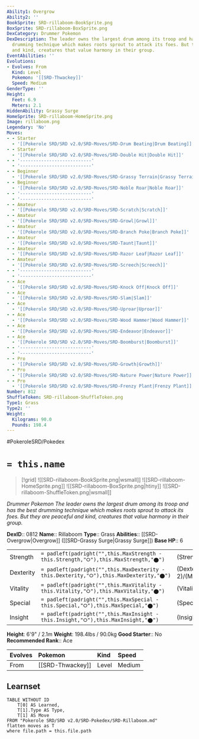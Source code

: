 ```yaml
---
Ability1: Overgrow
Ability2: ''
BookSprite: SRD-rillaboom-BookSprite.png
BoxSprite: SRD-rillaboom-BoxSprite.png
DexCategory: Drummer Pokemon
DexDescription: The leader owns the largest drum among its troop and has the best
  drumming technique which makes roots sprout to attack its foes. But they are peaceful
  and kind, creatures that value harmony in their group.
EventAbilities: ''
Evolutions:
- Evolves: From
  Kind: Level
  Pokemon: '[[SRD-Thwackey]]'
  Speed: Medium
GenderType: ''
Height:
  Feet: 6.9
  Meters: 2.1
HiddenAbility: Grassy Surge
HomeSprite: SRD-rillaboom-HomeSprite.png
Image: rillaboom.png
Legendary: 'No'
Moves:
- - Starter
  - '[[Pokerole SRD/SRD v2.0/SRD-Moves/SRD-Drum Beating|Drum Beating]]'
- - Starter
  - '[[Pokerole SRD/SRD v2.0/SRD-Moves/SRD-Double Hit|Double Hit]]'
- - '---------------------------'
  - '---------------------------'
- - Beginner
  - '[[Pokerole SRD/SRD v2.0/SRD-Moves/SRD-Grassy Terrain|Grassy Terrain]]'
- - Beginner
  - '[[Pokerole SRD/SRD v2.0/SRD-Moves/SRD-Noble Roar|Noble Roar]]'
- - '---------------------------'
  - '---------------------------'
- - Amateur
  - '[[Pokerole SRD/SRD v2.0/SRD-Moves/SRD-Scratch|Scratch]]'
- - Amateur
  - '[[Pokerole SRD/SRD v2.0/SRD-Moves/SRD-Growl|Growl]]'
- - Amateur
  - '[[Pokerole SRD/SRD v2.0/SRD-Moves/SRD-Branch Poke|Branch Poke]]'
- - Amateur
  - '[[Pokerole SRD/SRD v2.0/SRD-Moves/SRD-Taunt|Taunt]]'
- - Amateur
  - '[[Pokerole SRD/SRD v2.0/SRD-Moves/SRD-Razor Leaf|Razor Leaf]]'
- - Amateur
  - '[[Pokerole SRD/SRD v2.0/SRD-Moves/SRD-Screech|Screech]]'
- - '---------------------------'
  - '---------------------------'
- - Ace
  - '[[Pokerole SRD/SRD v2.0/SRD-Moves/SRD-Knock Off|Knock Off]]'
- - Ace
  - '[[Pokerole SRD/SRD v2.0/SRD-Moves/SRD-Slam|Slam]]'
- - Ace
  - '[[Pokerole SRD/SRD v2.0/SRD-Moves/SRD-Uproar|Uproar]]'
- - Ace
  - '[[Pokerole SRD/SRD v2.0/SRD-Moves/SRD-Wood Hammer|Wood Hammer]]'
- - Ace
  - '[[Pokerole SRD/SRD v2.0/SRD-Moves/SRD-Endeavor|Endeavor]]'
- - Ace
  - '[[Pokerole SRD/SRD v2.0/SRD-Moves/SRD-Boomburst|Boomburst]]'
- - '---------------------------'
  - '---------------------------'
- - Pro
  - '[[Pokerole SRD/SRD v2.0/SRD-Moves/SRD-Growth|Growth]]'
- - Pro
  - '[[Pokerole SRD/SRD v2.0/SRD-Moves/SRD-Nature Power|Nature Power]]'
- - Pro
  - '[[Pokerole SRD/SRD v2.0/SRD-Moves/SRD-Frenzy Plant|Frenzy Plant]]'
Number: 812
ShuffleToken: SRD-rillaboom-ShuffleToken.png
Type1: Grass
Type2: ''
Weight:
  Kilograms: 90.0
  Pounds: 198.4
---
```


#PokeroleSRD/Pokedex

# `= this.name`

> [!grid]
> ![[SRD-rillaboom-BookSprite.png|wsmall]]
> ![[SRD-rillaboom-HomeSprite.png]]
> ![[SRD-rillaboom-BoxSprite.png|htiny]]
> ![[SRD-rillaboom-ShuffleToken.png|wsmall]]


*Drummer Pokemon*
*The leader owns the largest drum among its troop and has the best drumming technique which makes roots sprout to attack its foes. But they are peaceful and kind, creatures that value harmony in their group.*

**DexID**:: 0812
**Name**:: Rillaboom
**Type**:: Grass
**Abilities**:: [[SRD-Overgrow|Overgrow]] ([[SRD-Grassy Surge|Grassy Surge]])
**Base HP**:: 6

|           |                                                                                        |                                          |
| --------- | -------------------------------------------------------------------------------------- | ---------------------------------------- |
| Strength  | `= padleft(padright("",this.MaxStrength - this.Strength,"⭘"),this.MaxStrength,"⬤")`    | (Strength::3)/(MaxStrength::7)   |
| Dexterity | `= padleft(padright("",this.MaxDexterity - this.Dexterity,"⭘"),this.MaxDexterity,"⬤")` | (Dexterity:: 2)/(MaxDexterity::5) |
| Vitality  | `= padleft(padright("",this.MaxVitality - this.Vitality,"⭘"),this.MaxVitality,"⬤")`    | (Vitality::2)/(MaxVitality::5)   |
| Special   | `= padleft(padright("",this.MaxSpecial - this.Special,"⭘"),this.MaxSpecial,"⬤")`       | (Special::2)/(MaxSpecial::4)     |
| Insight   | `= padleft(padright("",this.MaxInsight - this.Insight,"⭘"),this.MaxInsight,"⬤")`       | (Insight::2)/(MaxInsight::5)     |

**Height**: 6'9" / 2.1m
**Weight**: 198.4lbs / 90.0kg
**Good Starter**:: No
**Recommended Rank**:: Ace

| Evolves   | Pokemon          | Kind   | Speed   |
|:----------|:-----------------|:-------|:--------|
| From      | [[SRD-Thwackey]] | Level  | Medium  |

## Learnset

```dataview
TABLE WITHOUT ID
    T[0] AS Learned,
    T[1].Type AS Type,
    T[1] AS Move
FROM "Pokerole SRD/SRD v2.0/SRD-Pokedex/SRD-Rillaboom.md"
flatten moves as T
where file.path = this.file.path
```
